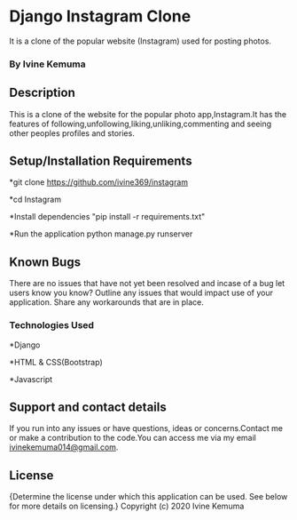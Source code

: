 # Django Instagram Clone
It is a clone of the popular website (Instagram) used for posting photos.

### By Ivine Kemuma

## Description
This is a clone of the website for the popular photo app,Instagram.It has the features of following,unfollowing,liking,unliking,commenting and seeing other peoples profiles and stories.

## Setup/Installation Requirements
*git clone https://github.com/ivine369/instagram

*cd Instagram

*Install dependencies "pip install -r requirements.txt"

*Run the application python manage.py runserver

## Known Bugs
There are no issues that have not yet been resolved and incase of a bug let users know you know? Outline any issues that would impact use of your application. Share any workarounds that are in place.

### Technologies Used
*Django

*HTML & CSS(Bootstrap)

*Javascript

## Support and contact details
If you run into any issues or have questions, ideas or concerns.Contact me or make a contribution to the code.You can access me via my email ivinekemuma014@gmail.com.

## License
{Determine the license under which this application can be used. See below for more details on licensing.} Copyright (c) 2020 Ivine Kemuma